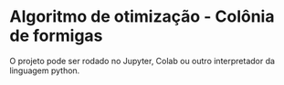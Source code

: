 # Algoritmo de otimização - Colônia de formigas

O projeto pode ser rodado no Jupyter, Colab ou outro interpretador da linguagem python.
